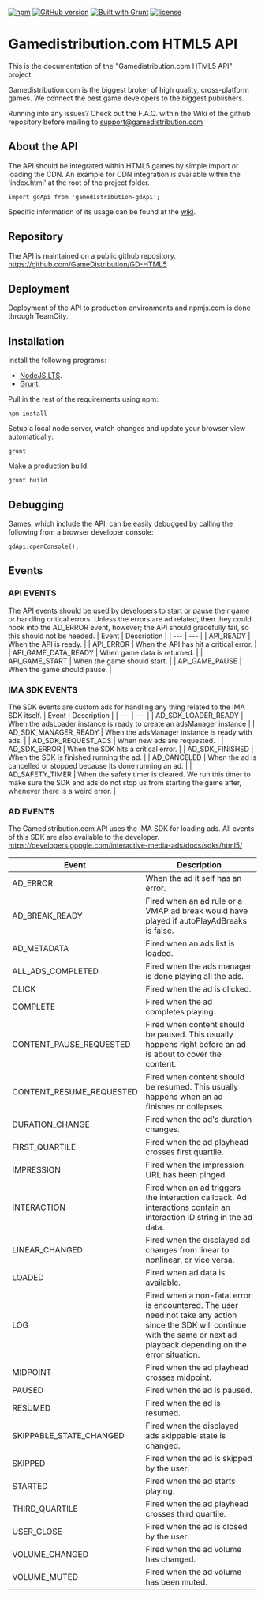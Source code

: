 [![npm](https://img.shields.io/npm/v/npm.svg)](https://nodejs.org/)
[![GitHub version](https://img.shields.io/badge/version-0.0.1-blue.svg)]()
[![Built with Grunt](https://cdn.gruntjs.com/builtwith.svg)](http://gruntjs.com/)
[![license](https://img.shields.io/github/license/mashape/apistatus.svg)]()


# Gamedistribution.com HTML5 API
This is the documentation of the "Gamedistribution.com HTML5 API" project.

Gamedistribution.com is the biggest broker of high quality, cross-platform games. We connect the best game developers to the biggest publishers.

Running into any issues? Check out the F.A.Q. within the Wiki of the github repository before mailing to <a href="support@gamedistribution.com" target="_blank">support@gamedistribution.com</a>

## About the API
The API should be integrated within HTML5 games by simple import or loading the CDN. An example for CDN integration is available within the 'index.html' at the root of the project folder.

```
import gdApi from 'gamedistribution-gdApi';
```

Specific information of its usage can be found at the <a href="https://github.com/GameDistribution/GD-HTML5/wiki" target="_blank">wiki</a>.


## Repository
The API is maintained on a public github repository.
<a href="https://github.com/GameDistribution/GD-HTML5" target="_blank">https://github.com/GameDistribution/GD-HTML5</a>

## Deployment
Deployment of the API to production environments and npmjs.com is done through TeamCity.

## Installation
Install the following programs:
* [NodeJS LTS](https://nodejs.org/).
* [Grunt](http://gruntjs.com/).

Pull in the rest of the requirements using npm:
```
npm install
```

Setup a local node server, watch changes and update your browser view automatically:
```
grunt
```

Make a production build:
```
grunt build
```

## Debugging
Games, which include the API, can be easily debugged by calling the following from a browser developer console:
```
gdApi.openConsole();
```

## Events
### API EVENTS
The API events should be used by developers to start or pause their game or handling critical errors. Unless the errors are ad related, then they could hook into the AD_ERROR event, however; the API should gracefully fail, so this should not be needed.
| Event | Description |
| --- | --- |
| API_READY | When the API is ready. |
| API_ERROR | When the API has hit a critical error. |
| API_GAME_DATA_READY | When game data is returned. |
| API_GAME_START | When the game should start. |
| API_GAME_PAUSE | When the game should pause. |

### IMA SDK EVENTS
The SDK events are custom ads for handling any thing related to the IMA SDK itself.
| Event | Description |
| --- | --- |
| AD_SDK_LOADER_READY | When the adsLoader instance is ready to create an adsManager instance |
| AD_SDK_MANAGER_READY | When the adsManager instance is ready with ads. |
| AD_SDK_REQUEST_ADS | When new ads are requested. |
| AD_SDK_ERROR | When the SDK hits a critical error. |
| AD_SDK_FINISHED | When the SDK is finished running the ad. |
| AD_CANCELED | When the ad is cancelled or stopped because its done running an ad. |
| AD_SAFETY_TIMER | When the safety timer is cleared. We run this timer to make sure the SDK and ads do not stop us from starting the game after, whenever there is a weird error. |

### AD EVENTS
The Gamedistribution.com API uses the IMA SDK for loading ads. All events of this SDK are also available to the developer.
https://developers.google.com/interactive-media-ads/docs/sdks/html5/

| Event | Description |
| --- | --- |
| AD_ERROR | When the ad it self has an error. | 
| AD_BREAK_READY | Fired when an ad rule or a VMAP ad break would have played if autoPlayAdBreaks is false. |
| AD_METADATA | Fired when an ads list is loaded. |
| ALL_ADS_COMPLETED | Fired when the ads manager is done playing all the ads. |
| CLICK | Fired when the ad is clicked. |
| COMPLETE | Fired when the ad completes playing. |
| CONTENT_PAUSE_REQUESTED | Fired when content should be paused. This usually happens right before an ad is about to cover the content. |
| CONTENT_RESUME_REQUESTED | Fired when content should be resumed. This usually happens when an ad finishes or collapses. |
| DURATION_CHANGE | Fired when the ad's duration changes. |
| FIRST_QUARTILE | Fired when the ad playhead crosses first quartile. |
| IMPRESSION | Fired when the impression URL has been pinged. |
| INTERACTION | Fired when an ad triggers the interaction callback. Ad interactions contain an interaction ID string in the ad data. |
| LINEAR_CHANGED | Fired when the displayed ad changes from linear to nonlinear, or vice versa. |
| LOADED | Fired when ad data is available. |
| LOG | Fired when a non-fatal error is encountered. The user need not take any action since the SDK will continue with the same or next ad playback depending on the error situation. |
| MIDPOINT | Fired when the ad playhead crosses midpoint. |
| PAUSED | Fired when the ad is paused. |
| RESUMED | Fired when the ad is resumed. |
| SKIPPABLE_STATE_CHANGED | Fired when the displayed ads skippable state is changed. |
| SKIPPED | Fired when the ad is skipped by the user. |
| STARTED | Fired when the ad starts playing. |
| THIRD_QUARTILE | Fired when the ad playhead crosses third quartile. |
| USER_CLOSE | Fired when the ad is closed by the user. |
| VOLUME_CHANGED | Fired when the ad volume has changed. |
| VOLUME_MUTED | Fired when the ad volume has been muted. |



	

	

	

	

	
